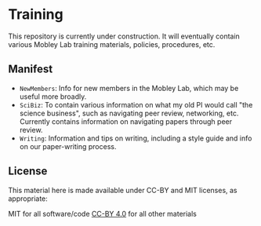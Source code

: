 # Training

This repository is currently under construction. It will eventually contain various Mobley Lab training materials, policies, procedures, etc.

## Manifest
- `NewMembers`: Info for new members in the Mobley Lab, which may be useful more broadly.
- `SciBiz`: To contain various information on what my old PI would call "the science business", such as navigating peer review, networking, etc. Currently contains information on navigating papers through peer review.
- `Writing`: Information and tips on writing, including a style guide and info on our paper-writing process.



## License

This material here is made available under CC-BY and MIT licenses, as appropriate:

MIT for all software/code
[CC-BY 4.0](https://creativecommons.org/licenses/by/4.0/) for all other materials
